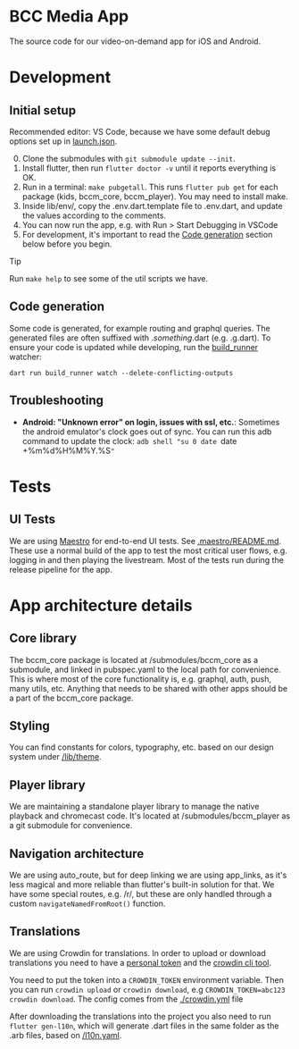 # BCC Media App

The source code for our video-on-demand app for iOS and Android.

# Development

## Initial setup

Recommended editor: VS Code, because we have some default debug options set up in [launch.json](./.vscode/launch.json).

0. Clone the submodules with `git submodule update --init`.
1. Install flutter, then run `flutter doctor -v` until it reports everything is OK.
2. Run in a terminal: `make pubgetall`. This runs `flutter pub get` for each package (kids, bccm_core, bccm_player). You may need to install make.
3. Inside lib/env/, copy the .env.dart.template file to .env.dart, and update the values according to the comments.
4. You can now run the app, e.g. with Run > Start Debugging in VSCode
5. For development, it's important to read the [Code generation](#code-generation) section below before you begin.

> [!TIP]
> Run `make help` to see some of the util scripts we have.

## Code generation

Some code is generated, for example routing and graphql queries.
The generated files are often suffixed with ._something_.dart (e.g. .g.dart).
To ensure your code is updated while developing, run the [build_runner](https://dart.dev/tools/build_runner) watcher:

```
dart run build_runner watch --delete-conflicting-outputs
```

## Troubleshooting

- **Android: "Unknown error" on login, issues with ssl, etc.**: Sometimes the android emulator's clock goes out of sync. You can run this adb command to update the clock: `adb shell "su 0 date `date +%m%d%H%M%Y.%S`"`

# Tests

## UI Tests

We are using [Maestro](https://maestro.mobile.dev/) for end-to-end UI tests. See [.maestro/README.md](./.maestro/README.md).
These use a normal build of the app to test the most critical user flows, e.g. logging in and then playing the livestream.
Most of the tests run during the release pipeline for the app.

# App architecture details

## Core library

The bccm_core package is located at /submodules/bccm_core as a submodule, and linked in pubspec.yaml to the local path for convenience.
This is where most of the core functionality is, e.g. graphql, auth, push, many utils, etc.
Anything that needs to be shared with other apps should be a part of the bccm_core package.

## Styling

You can find constants for colors, typography, etc. based on our design system under [/lib/theme](./lib/theme).

## Player library

We are maintaining a standalone player library to manage the native playback and chromecast code.
It's located at /submodules/bccm_player as a git submodule for convenience.

## Navigation architecture

We are using auto_route, but for deep linking we are using app_links, as it's less magical and more reliable than flutter's built-in solution for that.
We have some special routes, e.g. /r/, but these are only handled through a custom `navigateNamedFromRoot()` function.

## Translations

We are using Crowdin for translations.
In order to upload or download translations you need to have a [personal token](https://crowdin.com/settings#api-key) and the [crowdin cli tool](https://developer.crowdin.com/cli-tool/#installation).

You need to put the token into a `CROWDIN_TOKEN` environment variable.
Then you can run `crowdin upload` or `crowdin download`, e.g `CROWDIN_TOKEN=abc123 crowdin download`.
The config comes from the [./crowdin.yml](./crowdin.yml) file

After downloading the translations into the project you also need to run `flutter gen-l10n`, which will generate .dart files in the same folder as the .arb files, based on [/l10n.yaml](./l10n.yaml).
